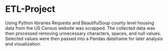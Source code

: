# ETL-Project

Using Python libraries Requests and BeautifulSoup county level housing data from the US Census website was scrapped. The collected data was then processed removing unnecessary characters, spaces, and null values. Selected values were then passed into a Pandas dataframe for later analysis and visualization.
